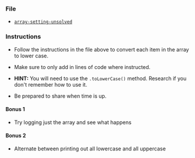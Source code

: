 ### File

- [`array-setting-unsolved`](Unsolved/array-setting-unsolved.html)

### Instructions

- Follow the instructions in the file above to convert each item in the array to lower case.

- Make sure to only add in lines of code where instructed.

- **HINT:** You will need to use the `.toLowerCase()` method. Research if you don't remember how to use it.

- Be prepared to share when time is up.

#### Bonus 1

- Try logging just the array and see what happens

#### Bonus 2

- Alternate between printing out all lowercase and all uppercase
